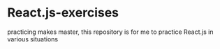 # React.js-exercises 

practicing  makes master, this repository is for me to practice React.js in various situations
